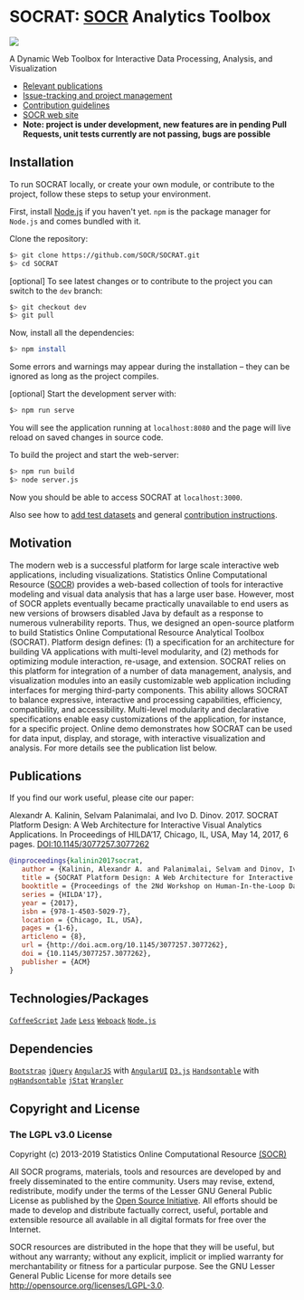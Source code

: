 # SOCRAT: [SOCR](http://socr.umich.edu) Analytics Toolbox

<a href="http://socr.umich.edu/HTML5/SOCRAT/"><img align="middle" src="http://www.socr.umich.edu/img/SOCR_SOCRAT_Carousel.png"></a>

A Dynamic Web Toolbox for Interactive Data Processing, Analysis, and Visualization

* [Relevant publications](#publications)
* [Issue-tracking and project management](https://github.com/SOCR/SOCRAT-issues)
* [Contribution guidelines](https://github.com/SOCR/SOCRAT/blob/master/CONTRIBUTE.md)
* [SOCR web site](http://socr.umich.edu)
* **Note: project is under development, new features are in pending Pull Requests, unit tests currently are not passing, bugs are possible**

## Installation

To run SOCRAT locally, or create your own module, or contribute to the project, follow these steps to setup your environment.

First, install [Node.js](http://nodejs.org/) if you haven't yet. `npm` is the package manager for `Node.js` and comes bundled with it.

Clone the repository:

```bash
$> git clone https://github.com/SOCR/SOCRAT.git
$> cd SOCRAT
```

[optional] To see latest changes or to contribute to the project you can switch to the `dev` branch:

```bash
$> git checkout dev
$> git pull
```

Now, install all the dependencies:

```bash
$> npm install
```

Some errors and warnings may appear during the installation – they can be ignored as long as the project compiles.

[optional] Start the development server with:

```bash
$> npm run serve
```

You will see the application running at `localhost:8080` and the page will live
reload on saved changes in source code.

To build the project and start the web-server:

```bash
$> npm run build
$> node server.js
```

Now you should be able to access SOCRAT at `localhost:3000`.

Also see how to [add test datasets](https://github.com/SOCR/SOCRAT/blob/dev/CONTRIBUTE.md#socr-datasets-for-testing) and general [contribution instructions](https://github.com/SOCR/SOCRAT/blob/dev/CONTRIBUTE.md).

## Motivation

The modern web is a successful platform for large scale interactive web applications, including visualizations. Statistics Online Computational Resource ([SOCR](http://socr.umich.edu)) provides a
web-based collection of tools for interactive modeling and visual data analysis that has a large user base. However, most of SOCR applets eventually became practically unavailable to end users as new versions of browsers disabled Java by default as a response to numerous vulnerability reports.
Thus, we designed an open-source platform to build Statistics Online Computational Resource
Analytical Toolbox (SOCRAT). Platform design defines: (1) a specification for an architecture for building VA applications with multi-level modularity, and (2) methods for optimizing module
interaction, re-usage, and extension. SOCRAT relies on this platform for integration of a number of data management, analysis, and visualization modules into an easily customizable web application including interfaces for merging third-party components. This ability allows SOCRAT to balance expressive, interactive and processing capabilities, efficiency, compatibility, and accessibility. Multi-level modularity and declarative specifications enable easy customizations of the application, for instance, for a specific project. Online demo demonstrates how SOCRAT can be used for data input, display, and storage, with interactive visualization and analysis.
For more details see the publication list below.

## Publications

If you find our work useful, please cite our paper:

Alexandr A. Kalinin, Selvam Palanimalai, and Ivo D. Dinov. 2017. SOCRAT Platform Design: A Web Architecture for Interactive Visual Analytics Applications. In Proceedings of HILDA’17, Chicago, IL, USA, May 14, 2017, 6 pages. [DOI:10.1145/3077257.3077262](http://dx.doi.org/10.1145/3077257.3077262)

```bibtex
@inproceedings{kalinin2017socrat,
   author = {Kalinin, Alexandr A. and Palanimalai, Selvam and Dinov, Ivo D.},
   title = {SOCRAT Platform Design: A Web Architecture for Interactive Visual Analytics Applications},
   booktitle = {Proceedings of the 2Nd Workshop on Human-In-the-Loop Data Analytics},
   series = {HILDA'17},
   year = {2017},
   isbn = {978-1-4503-5029-7},
   location = {Chicago, IL, USA},
   pages = {1-6},
   articleno = {8},
   url = {http://doi.acm.org/10.1145/3077257.3077262},
   doi = {10.1145/3077257.3077262},
   publisher = {ACM}
}
```

## Technologies/Packages

 [`CoffeeScript`](http://coffeescript.org/)
 [`Jade`](http://jade-lang.com/)
 [`Less`](http://lesscss.org/)
 [`Webpack`](https://webpack.github.io/)
 [`Node.js`](http://nodejs.org/)

## Dependencies

 [`Bootstrap`](http://getbootstrap.com/)
 [`jQuery`](https://jquery.com/)
 [`AngularJS`](http://angularjs.org) with [`AngularUI`](https://angular-ui.github.io/)
 [`D3.js`](http://d3js.org)
 [`Handsontable`](http://handsontable.com/) with [`ngHandsontable`](https://handsontable.github.io/ngHandsontable/)
 [`jStat`](https://jstat.github.io/)
 [`Wrangler`](http://vis.stanford.edu/wrangler/)

## Copyright and License

### **The LGPL v3.0 License**

Copyright (c) 2013-2019 Statistics Online Computational Resource [(SOCR)](http://www.StatisticsResource.org)

All SOCR programs, materials, tools and resources are developed by and freely disseminated to the entire community.
Users may revise, extend, redistribute, modify under the terms of the Lesser GNU General Public License
as published by the [Open Source Initiative](http://opensource.org/licenses/). All efforts should be made to develop and distribute
factually correct, useful, portable and extensible resource all available in all digital formats for free over the Internet.

SOCR resources are distributed in the hope that they will be useful, but without
any warranty; without any explicit, implicit or implied warranty for merchantability or
fitness for a particular purpose. See the GNU Lesser General Public License for
more details see http://opensource.org/licenses/LGPL-3.0.
